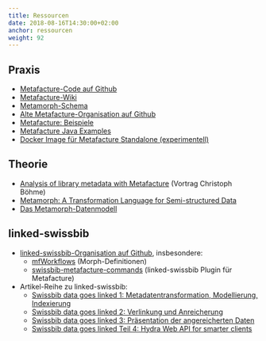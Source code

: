 ```yaml
---
title: Ressourcen
date: 2018-08-16T14:30:00+02:00
anchor: ressourcen
weight: 92
---
```


## Praxis

- [Metafacture-Code auf
  Github](https://github.com/metafacture/metafacture-core)
- [Metafacture-Wiki](https://github.com/metafacture/metafacture-core/wiki)
- [Metamorph-Schema](https://github.com/metafacture/metafacture-core/blob/master/metamorph/src/main/resources/schemata/metamorph.xsd)
- [Alte Metafacture-Organisation auf
  Github](https://github.com/culturegraph)
- [Metafacture: Beispiele](https://github.com/culturegraph/metafacture-examples)
- [Metafacture Java Examples](https://github.com/hbz/metafacture-java-examples)
- [Docker Image für Metafacture Standalone (experimentell)](https://hub.docker.com/r/sschuepbach/metafacture-runner/)

## Theorie

- [Analysis of library metadata with Metafacture](http://swib.org/swib13/slides/boehme_swib13_131.pdf) (Vortrag Christoph Böhme)
- [Metamorph: A Transformation Language for Semi-structured Data](http://dlib.org/dlib/may15/boehme/05boehme.html)
- [Das Metamorph-Datenmodell](http://b3e.net/metamorph-book/latest/datamodel.html)

## linked-swissbib

- [linked-swissbib-Organisation auf
  Github](https://github.com/linked-swissbib), insbesondere:
  - [mfWorkflows](https://github.com/linked-swissbib/mfWorkflows)
    (Morph-Definitionen)
  - [swissbib-metafacture-commands](https://github.com/linked-swissbib/swissbib-metafacture-commands) (linked-swissbib Plugin für Metafacture)
- Artikel-Reihe zu linked-swissbib:
  - [Swissbib data goes linked 1: Metadatentransformation, Modellierung, Indexierung](https://swissbib.blogspot.com/2016/04/swissbib-data-goes-linked-teil-1.html)
  - [Swissbib data goes linked 2: Verlinkung und Anreicherung](https://swissbib.blogspot.com/2016/04/swissbib-data-goes-linked-teil-2.html)
  - [Swissbib data goes linked 3: Präsentation der angereicherten Daten](https://swissbib.blogspot.com/2016/05/swissbib-data-goes-linked-teil-3.html)
  - [Swissbib data goes linked Teil 4: Hydra Web API for smarter clients](https://swissbib.blogspot.com/2016/07/swissbib-data-goes-linked-part-4-hydra.html)

